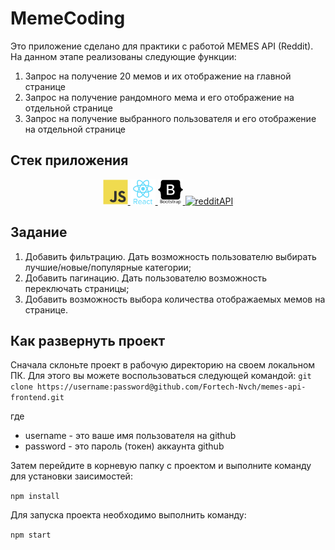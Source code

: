# MemeCoding

Это приложение сделано для практики с работой MEMES API (Reddit).\
На данном этапе реализованы следующие функции:
1. Запрос на получение 20 мемов и их отображение на главной странице
2. Запрос на получение рандомного мема и его отображение на отдельной странице
3. Запрос на получение выбранного пользователя и его отображение на отдельной странице

## Стек приложения
<p align="center">
    <a href="https://developer.mozilla.org/en-US/docs/Web/JavaScript" target="_blank" rel="noreferrer"> 
        <img src="https://raw.githubusercontent.com/devicons/devicon/master/icons/javascript/javascript-original.svg" alt="javascript" width="40" height="40"/> 
    </a> 
    <a href="https://reactjs.org/" target="_blank" rel="noreferrer"> 
        <img src="https://raw.githubusercontent.com/devicons/devicon/master/icons/react/react-original-wordmark.svg" alt="react" width="40" height="40"/> 
    </a> 
    <a href="https://getbootstrap.com" target="_blank" rel="noreferrer"> 
        <img src="https://raw.githubusercontent.com/devicons/devicon/master/icons/bootstrap/bootstrap-plain-wordmark.svg" alt="bootstrap" width="40" height="40"/> 
    </a>
    <a href="https://www.reddit.com/" target="_blank" rel="noreferrer"> 
        <img src="https://pipedream.com/s.v0/app_mo7hbd/logo/orig" alt="redditAPI" width="40" height="40"/> 
    </a>
</p>

## Задание
1. Добавить фильтрацию. Дать возможность пользователю выбирать лучшие/новые/популярные категории;
2. Добавить пагинацию. Дать пользователю возможность переключать страницы;
3. Добавить возможность выбора количества отображаемых мемов на странице.


## Как развернуть проект

Сначала склоньте проект в рабочую директорию на своем локальном ПК. Для этого вы можете воспользоваться следующей командой:
`git clone https://username:password@github.com/Fortech-Nvch/memes-api-frontend.git`

где
* username - это ваше имя пользователя на github
* password - это пароль (токен) аккаунта github

Затем перейдите в корневую папку с проектом и выполните команду для установки заисимостей:

`npm install`

Для запуска проекта необходимо выполнить команду:

`npm start`
